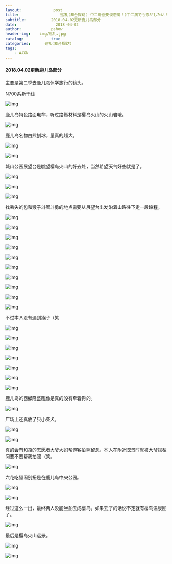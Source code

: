 ```yaml
---
layout:              post
title:                  巡礼(舞台探訪)-中二病也要谈恋爱！(中二病でも恋がしたい！)
subtitle:           2018.04.02更新鹿儿岛部分
date:                 2018-04-02
author:             pshow
header-img:    img/巡礼.jpg
catalog:            true
categories:      巡礼(舞台探訪)
tags:
    - ACGN
---
```


#### 2018.04.02更新鹿儿岛部分

主要是第二季去鹿儿岛休学旅行的镜头。

N700系新干线

![img](https://osyuwa.bn.files.1drv.com/y4mZ7bH2XyVmtcU6u1rU4QASIdu8_DVYZg_RpjTAQHJ9KyD3kmuMF1JKrBzyGblD-gMmVseAqueoAxtW2CA2SvL2d7nCFMbtpx50RJpK25tC_dTv9bfKZgEB6vQpoaXxYQpe-o84yd9oQvEr2_iSCejXSwZG-kCxoegqHdlC3sH_BxFN6kIX-AZEBgySBnnRJM80tIB_BFrNjBfRFxEQBAUOQ?width=1200&height=1598&cropmode=none)

鹿儿岛特色路面电车，听过路基材料是樱岛火山的火山岩哦。

![img](https://m8az4w.bn.files.1drv.com/y4mGo4hVSwWdSnXGb35dVdA2-4jCqUggByQWpKw4sQkrGFgyaQqNUVBnmLeMG-PL4BBGhxCC-73qpVu2PwyDFV3yJA8HbDiuCEpSr7fEuzUGjBiOGZoCcoIp5FVyRg_-mCvZS427QH86fTP3-r1rj_Ik7lVKCsKoiiFSL7wBbA2dk3fn8Z0NLqMkudgl_JJageENDqI05Fo5Kastub-FQ9lJA?width=1200&height=1598&cropmode=none)

鹿儿岛名物白熊刨冰，量真的超大。

![img](https://pmyywa.bn.files.1drv.com/y4mjZBPxUJiffsJZt7fGNpZMmWK3JRVGKI1mOB-UzjDYZdAeVd0kVR2qSBQkOQATiGdV3631Gx3-8lGvefFSK7tqVPXYupeCOLf3S-F7xfLcrN_ygI-IEkzczS2x4yD5NK455A6bcQGFfZ0NwHGidNFHvFK0ZZ-Fjy74PP994Q8-_pWi2xIOcKMGtMHbBZimYWc_Nb1fC9Te02B9xzYrs4uZA?width=1200&height=1598&cropmode=none)

![img](https://osyxwa.bn.files.1drv.com/y4mkZCKrhLpqaRmG5IlbjqV7JI6S5eXsEBsdVGAvouxVCvtJEYqsr5460PQWLeKDsGuqc0sB4PTzqSz84zJUUkkbpF8HMStRdBxnRr8cDpHXoqPP5oKS-O1HX21HPoIk6xxyKpN7m8NZ9H8FsbdJ4oCLosEpcqwPpNA-gsvuRnooljyHWfCInPy5j_2KDOp6uXZiCt4u3DtkXkllMg_REfuJQ?width=1200&height=1598&cropmode=none)

城山公园展望台是眺望樱岛火山的好去处，当然希望天气好些就是了。

![img](https://m3po5g.bn.files.1drv.com/y4morSFUrjFPm5wiPwis0qvcqsbsx38P0ZcXj1TLLKY8ckrjkILpT4u0xx-djd0fzwjSlTJV05PbU9OHi3Cz02MOJFOdTHHj-ao3wxCC93P5xkTkBvKt8N4eTns3Ine6ZKte4xAHSNAjebxQPsSgvlG7sLAb9x07q8DZYyi6mMFItzEvE6FZTCcNshFDNMF0jNo4JE3HIHZsa7YK8NFkp9iJQ?width=4032&height=5290&cropmode=none)

![img](https://pmyvwa.bn.files.1drv.com/y4mJU87HbVrWit8j5DbMJc_2JoJMG8LMctW7QJXaIvLZWuy4BhJaJ2DR475Gn906NcB6FhVfGLarmVq2j2EjMNymqzPH-8K_PY4Vuc0Z7GQtQSGYoLY9WMyZITnczlylnToT_WZu5GyjFmra_Jr7co8BjqN53-Fpux8k-fFGznrrk4_Rt1E-mcUx3N4eKp5sBrqCepZDiYu76yVJOGVqNmKOw?width=1200&height=1598&cropmode=none)

![img](https://pmywwa.bn.files.1drv.com/y4muOgzpoSiMw1fLgorYX-5FP_PKiTsqiIFt3gpzUaKBnTw-iNXAMpNRUiJBu2YqWt635nKyhiFKhDiCr-KLCF2mMp8FmoonDF4RMcx7tAbTig4qKBC93OH7LTPY-wnBW1k0Z7Sv93GujMoqAUZ9gFuuFiJJy8YQ1ORCSBqLMCMhJjXybvZsFLUUU1fYFrh_NUTAq-d7rSGn3bDyBKevUyubg?width=1200&height=1598&cropmode=none)

找丢失的包和猴子斗智斗勇的地点需要从展望台出发沿着山路往下走一段路程。

![img](https://osy0wa.bn.files.1drv.com/y4mjq529guhaLJS6tuMwVUOQ229Gk8JEW8TYQ1cRgo1-jYGgkfS24DXu4-VP3rkOITcIHT85Nlnrn4btOXfjNZzmxrfckRFjGo1V_kPPAwZQ9HHN8DzVTiJ6neOdddg91T0YhoVBzlHa1ngnAuPMT1BG_HDkAvWcIpwyFAaLODV2AgMWHySns9V8QEbKNY0-v564VdzYGoxWMd7eTWROZVfnA?width=1200&height=1598&cropmode=none)

![img](https://m8aa4w.bn.files.1drv.com/y4mryKvYlkho5F2dH7OHC-uuEethFvzqWZxVSE9uWMQWEiMjvJsNJU358uHEh4jQgutEM9NpbyRNtT4fytKSZfdawbcjGDK3hY2waabuZmgp9zIdF_zUoaigkntxv3KMjr-3nrAqNO5kp_HSlKEAtaAr4NqvlrL_1UZTm_Ou6YR5BCJEAcW_qaC40GaTgWDgkjpJT4m3mjYLjFVnLNb4zzmmw?width=1200&height=1598&cropmode=none)

![img](https://osyvwa.bn.files.1drv.com/y4mZ4_rftVyOx3EmoHfiQpT8cH8sgUrWZiewIpV6OcNe3r1Ugt1g4qm8zr1kFwbJgGXIozmwy98L4JJ2gQTKLTx4Qwl0JW-kKjFisWyRc0OfJiaxmkIEGbqFIN61fvNKV5Pg2Tbmi6TjnwTOe5bUADTA1P_EXBKJjvX7HsCWq6pyEecfaywzOXJRNiBESkHgmRMQ3Kz5k9pRkcqj9nG9qTmmA?width=1200&height=1598&cropmode=none)

![img](https://osy1wa.bn.files.1drv.com/y4m87xDjrjFqAnGyvRwqXrDElmNS_TH6Fz1fm5uhhhNQB5IBw2xFlogajqsXMKqYNnlk-UJ__GvwEqpYlAWGLhiIFlYuqKMyIumKcGJOTx7OtBETRUNy8jZURMkeF5vtL-OA-5b8Uqyz4zyhumIPITg2pgriwn43vLlCNnDiqIQlKPiMItt8YaZIdIf6fSaSusi2jqD6nu2Qvnb6h5Wtanz1w?width=1200&height=1598&cropmode=none)

![img](https://m8ax4w.bn.files.1drv.com/y4mJfyU1hDxs_5o2MNkPJWh57WgDXWNtwKRH-hfULaRj4k6SEqKqZXx76VzIguRW8Gel1SJV_eG2dr3GQmHZfMfvkFZVznglINs-g_EPQkfup0IeECZOvdhBYBmZ_SEh39JkbmAHSzTkrzOchXSqsEohOwsCm3wUzNITX1vQzxbpNL5QErntWWcdP2-IRjfJMYCb-v-B9Ky3d5HeBsZpjn_-A?width=1200&height=1598&cropmode=none)

![img](https://o8ynwa.bn.files.1drv.com/y4my94pWX65t-QIy19Q2CaMNextsJBWMt7TF_qZJGfATYWiSIqw4q_tHAu08Shbi6e6uKOW7R0ot5OQu0CJP7WNqjDqsUTxgfXSZYijNQyFTPugqX7-wCfGkvUXP5EoyYAYxV0wRtij8aU40AiJ_u0tsEY7F75kSDizVuN9Rq-zWWz6ynVEJ4oobjurvY66A-hYxptBxwZoycITMVlpw4I1rA?width=1200&height=1598&cropmode=none)

![img](https://pmyuwa.bn.files.1drv.com/y4mtSxZNWjdk4r9uGOzSsf9oYLtG7Mnwn15kwMVbb3DsPqE2z2wpnS0ooqxSxeb2mEC6tIeQ0oJVhcEE9mu06F_jcW2f8piJ8s1Z7KRZw0Rzp5-XiBgA4u8nh-eQkNC0ZwF0f8WjknlmH0S6b8zDYaKXQs5HWoJznI7QLrPAdePeoNPbNjeSfN1e1LGA2jJQ_2HOJXR6Xrm50rAaSwvr0EEOg?width=1200&height=1598&cropmode=none)

![img](https://o8yvwa.bn.files.1drv.com/y4mtjz0YdhcxqClsTGJHWhA2lEH0GSiMSqbJfqWH2LCxDgr0a802MW8iIAcr0a2Lvk6KfSVj5M9i3i2zH48DQ75MHRXlU4qECNAwSusMRiTILrlQt-hEBmSvUtOLmmznpNj3cbMzLW8XNZXVyV6RBzLFbYqBDbtBmJhl-TUlhRZtz1kgR6N3kVkedA3sNt4Lqv4y5jRpqIsKPLAAF5Ecy9rWA?width=1200&height=1598&cropmode=none)

![img](https://o8y0wa.bn.files.1drv.com/y4m9iCcps-N_eTyCv6UhPV91ypnitW1SxVu_EAuv9I6nXYrFe17qCpGAwzvca7wXzce6WeqyVBhSXuef5azLRW10Bwct3u4dJEfXndBN-v2W9mRcc2Xw-4W8ckJVM0qzhjKquAKBWg0oMbofzlQS0WZ1TpFEjvGPK97VvoLpnGocEiyQOM9RGKXcSziLkpEyJfhgpkELOYxvMaTEyZet2fyjQ?width=1200&height=1598&cropmode=none)

![img](https://osymwa.bn.files.1drv.com/y4mlODIJVQWTNFepCZITHnkMsXF3uK4tx63GdJhQVW5yWrgn7KwvL1CWijmvQdDXtVk0RC3VEJIiAvBlskpZTjp1d_n2E0YYuHCnKVQWKCRopRP5t617WLtm3DGRxycWgfXcd0EACbymb4PdiSVMTRnpVzl0tZWU702zMyitA2qSRwQIRtxmT8-Qp-R0z3pqSGg5XEM8ANejGPKSLFOy-r1gQ?width=1200&height=1598&cropmode=none)

不过本人没有遇到猴子（笑

![img](https://o8yxwa.bn.files.1drv.com/y4m4OjqeOf1IWmGGbE86_MgRWystdfAKeYgpHLd6Rshtbh3fxr4PsUdmfB1Qf7L6u6WC9FXcIK88n0P-x3ORcyfGHb9w2h6vDlxpN4w-IP_Y4u4UwYyOG46f5KNGN_gil3XfnZpqdCsq0nNlC3qYJyL-auP3DH-ocfN0R2yhiFk7WS_UVenp5NH6RFtihYmxCtNT92PTa1s7aDXPSXoim6x2w?width=1200&height=1598&cropmode=none)

![img](https://osynwa.bn.files.1drv.com/y4mNOhlF8d1fMs4jMAS1PNazjmi1fSvC1uAUOHTXdnxawhyMzsgnKq0JNy-kqWlW2WwI_P6iS5kg7YceVV108zbHTId5rtbWX9gXsWBqVEzjNY_qKhLJqXAZhrFhsjyQkyL_1tABhOOhomCn4qmmIlb3aAvXXzbg1VT0llAO7ZvuBQtX6j4LJ4mRXo49nRE_eAvBZtom8VaC69AgOQdaMMgbg?width=1200&height=1598&cropmode=none)

![img](https://o8yuwa.bn.files.1drv.com/y4mj0vUAO6sP_j-2Rjie4Cienecn-IYYtY0HUN2IRXZ_mIibb_RA8uJ1bciNJntn2pDL2AfOEVASxnnPUXzaaD9YlL_WoaqfZnHlMH7Cn_yRPYj9qNL2JBPilIDaD4aEtWMWV97TgQ3gwNShU7B8SCS3fOZuVVC-C5SFsgw3R3hGXDdFH5nxVyVj4B_wMddB_XV5otAgjuLWqtEfwIvcS70iw?width=1200&height=1598&cropmode=none)

![img](https://o8ywwa.bn.files.1drv.com/y4mD87WyGjXob4BVZLbwcpKZhvO2PLyUzB6bnt3Fwe-k0bUXKnXM9ZViDWcgdq__wO5xJxhL28vndDr4r1TwBl-4tSMvL_fXuZp5s8xV6OH6olf3HRPUMmGvLavneHdv2KRqH7qCOZYgBkbdEFbDIR7ST6wngLR9TphQXVy8KoiTOktDxIahLUvBMghZL3dXa_hopnjnYPwfBJ8GRgOcBo5iw?width=1200&height=1598&cropmode=none)

![img](https://o8yzwa.bn.files.1drv.com/y4mZRrv0qRlAMLuL35zOEMKpMHBRkU-dJmYaPurhVxLCpi5lYwH-Ispdwq7lmNXz5jPRpQI_weIYnRxGdDyR0CfAowlyHBvat6zJZdO9_XDfScFJXGAGr5XPSliFz2aY3uTNF3Nu8sJpxmjx2Jxju9RNiJZ1j-_vjtYWwiZTfmkahhk8yIlV5HpVxJFJxW80iGPYh1m1OXl6VDOzKZXC7Jczg?width=1200&height=1598&cropmode=none)

![img](https://o8yywa.bn.files.1drv.com/y4m8fcTPSWJkPP49f2vQ0_hl0k3syNVE6DMeWY86cyIFXLp4xABETUzOaF5nhsLqbDMP2VZYz1zEpeK7iYrXAowdHN3tq4uYgG17vuwo4DU125uULQph6KGUgCoqCKxapUYVdY1qpbcLeYQ1AMCCg97b-00mOVMvvSy7hNxtOQ1qMBx6w1EBIjVGkwN3Cd9TCB1IQHEA9tloxTim7kXdjhDFg?width=1200&height=1598&cropmode=none)

![img](https://m3pn5g.bn.files.1drv.com/y4mvIXtzGvZ7f_B_O5x0EiQWZwK6WSGYX7TR4PHR9PFGKWdfL5ADIk7l3ACRgF5FgSOFYyeMRCkocpwFuLA3fws3A3Hkbpl6zI60aWths9NCNZEwws_nbV9octKZhKx4K2eIpY86VZSkHNz2VHxJgZPEaKC3xBTaDgyMKI7VTfcn4KYyZ0bMiNsElZxMTq_rkN3P0LThxgJFXYbtp7HtE-O2g?width=4032&height=5054&cropmode=none)

鹿儿岛的西鄉隆盛雕像是真的没有牵着狗的。

![img](https://m8am4w.bn.files.1drv.com/y4ma0dbTRwza99eCdTBqBJfhIQBo5LCvI8XOSZjy9iyPkInEBzfJvJma6EGduuJDyAvWwLIsdMXKXArdKiXS2eiJfTm2DYNMkH58TZqlhR502SWiFTQLpTLqPQ751PZ-nGJX283KyQAAIidwIDjk6Wmj5x-IDV5VPtAjOGXAYgmrZzmWNdqQdbCynZkSoY_-zaxitzLfqIIaTHBSWE3RHrj9w?width=1200&height=1598&cropmode=none)

广场上还真放了只小柴犬。

![img](https://o8y1wa.bn.files.1drv.com/y4m-jTDM7bEaoNgIrla9Z4pXrqUfiUa9rZ98g9piJTSKlJ9FXkR5Sh3KVmNudnZWuRhumr6eYO066yqnabeTDYotG0og51vPdaaJ3b_JxBe2TLStg-wLy8R8DLopPb1UOH6EDq2uYw7FG-LsqKP9q_Yi0bS6-0cX4YIyL1CKBHmi7OdyU7JHOz-7YaK-LVoaMEbweu6WeAMFuKShE9PZ2qXDw?width=1200&height=1598&cropmode=none)

![img](https://pmyzwa.bn.files.1drv.com/y4mHGpCnTm5H8H8e31LcFAIuJZrvDtC-DREUHy3ZAEJsDQ8k49ChGoOZTHjp406P_BmysolF7nuXqe74Q7ojsX0S1tICHgSYMa3h-u9F-0KkX1_Xcu3IiusNVOl02CY5nBFy2KaRh1LvZgtQB_msR0od9hwlviYSj_f_KeZgGCaUbdtfkrvhihXrjJsK6rqLgyeIiY0CA2y4q4e2RyxYIvMyA?width=1200&height=1598&cropmode=none)

真的会有和蔼的志愿者大爷大妈帮游客拍照留念。本人在附近取景时就被大爷搭茬问要不要帮我拍照（笑。

![img](https://k3qxcq.bn.files.1drv.com/y4mIFbLRW3QgBNbWG4MjYVMDz3Iq0KOrbI0O1uS0FiREfhMun7WAmeMl7STSozATOfyUS4Q3SSHAeMUXejW7Ra8O0tytoDdAQIR0M6mJQ75qTtXGZxbNjp06erYd7aVkKJT_XanX2NVgXX9nfTZ095i6VQvRLRYTk2QzAdQFb1VYkqrToMtRaXKNyYy-FjDEoCoCe8pBLbLz6YxJ9y9-dHmXA?width=1744&height=980&cropmode=none)

六花吃醋闹别扭是在鹿儿岛中央公园。

![img](https://osyzwa.bn.files.1drv.com/y4mv-zYO155Er7-Ncg0OhyhCsdCk3t2wgx-_34x9RtNUHaZ5hDZYotzRHS4Tm5OYD8Co2H02kEqcuCLJ3joubEvRYC93G0jL8-xZ--aHbvWWs6P1yQJbGOLcBj8vFcNjaic7VurQxG65GFJ76RxyI-Zwe6w0uSCtDnJUuBa1q6UPuowB6i383RGTHLyywPY1DaaZJkZMmxwSTGdMIJE074cJQ?width=1200&height=1598&cropmode=none)

![img](https://osyywa.bn.files.1drv.com/y4mqrjAAE1QDpvRcLa12S0-67pXGIS1Eg5B2Q_B0UbWFnNUYVA5ftX5ymFDHwdPlYevmHg0wItd1AA3md_W28ueozrWSqFdQuCY606fKthGMrRjMMO1o3N9cIv6hZuC602m2_5MqGTkxoCkWDq6YtMtMxKqksnQNrMoJ7mcYo7SGxe26teCKNyO1Q1pIIEix2z4zTLi482kNNTD0eqnHabOpA?width=1200&height=1598&cropmode=none)

经过这么一出，最终两人没能坐船去成樱岛。如果去了的话说不定就有樱岛温泉回了。

![img](https://m8al4w.bn.files.1drv.com/y4mQEGig18vOFRXYZS2k7JWjAQVWhlKVrIwQKqRK4565ePWaQclFNojiXBdrUlTO4PshC_3XHb5EYTseetGvum4WWv-2np9IzeeHCUmI9WZToXxMRZxaUdyRAMY_o0_GLTwgv2fPq00vz-xMduCcJwwXcZf_Sl8JJJ_ZqQN-jtGNNZf_9slvBEsKKJ5xVABJNHD0TKBJtOPm3MwOM9xN38hIA?width=1200&height=1598&cropmode=none)

最后是樱岛火山远景。

![img](https://osywwa.bn.files.1drv.com/y4mtuCELy8AWjPMUbnZcvLTAvGaR0fRf1ZiwQxrA_E9wpjjKfsX6c3OTUgChSqij1tMPUj0OH56grLs7GPyxy1sdnjGEwXMIozPruB3GLXPScDsct1SaXl-oq7uApVZQEannBQU0_UQv2RdmBS-0KqN6d1j2jp8FSS2ww2qoUo6QyxX2L8b4yl-EgkohpMPdjsf5-jPFI-64V2YDp9PhRhXEA?width=1200&height=1598&cropmode=none)



![img](https://pmyxwa.bn.files.1drv.com/y4mu1kg1-GAKQacRt0hG4GcIskeFZej5rNBR3x_uJ4-4_LNKPT_ThOUkNHszopUsDUrgMf1B5LkAyYAHWtkWihzQBZojoAT3NnldxekVUE3_yXjGlu_KissIWhFn4EdOz1HdQvihA3SMOs0GbGgR7j4k-DSSFzTKegeqwnW5Jv7uTmr-S-30Lbj5YfvlfzJF9yaEO4-evUEhC1zNOYfa7160g?width=1200&height=1598&cropmode=none)

